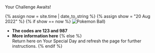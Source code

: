 Your Challenge Awaits!

{% assign now = site.time | date_to_string %}
{% assign show = "20 Aug 2022" %}
{% if show == now %}
  ![Pokemon Ball](https://upload.wikimedia.org/wikipedia/commons/5/53/Pok%C3%A9_Ball_icon.svg)) 
  - **The codes are 123 and 987**
  - **More information here**
{% else %}  
  Return here on Your Special Day and refresh the page for further instructions.
{% endif %}
